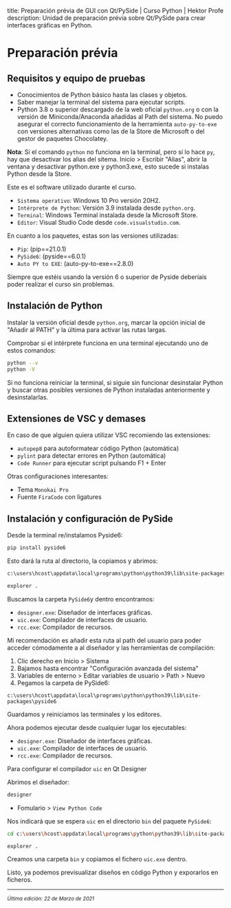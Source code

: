 title: Preparación prévia de GUI con Qt/PySide | Curso Python | Hektor Profe
description: Unidad de preparación prévia sobre Qt/PySide para crear interfaces gráficas en Python.

# Preparación prévia

## Requisitos y equipo de pruebas

- Conocimientos de Python básico hasta las clases y objetos.
- Saber manejar la terminal del sistema para ejecutar scripts.
- Python 3.8 o superior descargado de la web oficial `python.org` o con la versión de Miniconda/Anaconda añadidas al Path del sistema. No puedo asegurar el correcto funcionamiento de la herramienta `auto-py-to-exe` con versiones alternativas como las de la Store de Microsoft o del gestor de paquetes Chocolatey.

**Nota**: Si el comando `python` no funciona en la terminal, pero sí lo hace `py`, hay que desactivar los alias del sitema. Inicio > Escribir "Alias", abrir la ventana y desactivar python.exe y python3.exe, esto sucede si instalas Python desde la Store.

Este es el software utilizado durante el curso.

- `Sistema operativo`: Windows 10 Pro versión 20H2.
- `Intérprete de Python`: Versión 3.9 instalada desde `python.org`.
- `Terminal`: Windows Terminal instalada desde la Microsoft Store.
- `Editor`: Visual Studio Code desde `code.visualstudio.com`.

En cuanto a los paquetes, estas son las versiones utilizadas:

- `Pip`: (pip==21.0.1)
- `PySide6`: (pyside==6.0.1)
- `Auto PY to EXE`: (auto-py-to-exe==2.8.0)

Siempre que estéis usando la versión 6 o superior de Pyside deberíais poder realizar el curso sin problemas.

## Instalación de Python

Instalar la versión oficial desde `python.org`, marcar la opción inicial de "Añadir al PATH" y la última para activar las rutas largas.

Comprobar si el intérprete funciona en una terminal ejecutando uno de estos comandos:

```bash
python --v
python -V
```

Si no funciona reiniciar la terminal, si siguie sin funcionar desinstalar Python y buscar otras posibles versiones de Python instaladas anteriormente y desinstalarlas.

## Extensiones de VSC y demases

En caso de que alguien quiera utilizar VSC recomiendo las extensiones:

- `autopep8` para autoformatear código Python (automática)
- `pylint` para detectar errores en Python (automática)
- `Code Runner` para ejecutar script pulsando F1 + Enter

Otras configuraciones interesantes:

- Tema `Monokai Pro`
- Fuente `FiraCode` con ligatures

## Instalación y configuración de PySide

Desde la terminal re/instalamos Pyside6:

```bash
pip install pyside6
```

Esto dará la ruta al directorio, la copiamos y abrimos:

```bash
c:\users\hcost\appdata\local\programs\python\python39\lib\site-packages

explorer .
```

Buscamos la carpeta `PySide6`y dentro encontramos:

- `designer.exe`: Diseñador de interfaces gráficas.
- `uic.exe`: Compilador de interfaces de usuario.
- `rcc.exe`: Compilador de recursos.

Mi recomendación es añadir esta ruta al path del usuario para poder acceder cómodamente a al diseñador y las herramientas de compilación:

1. Clic derecho en Inicio > Sistema
2. Bajamos hasta encontrar "Configuración avanzada del sistema"
3. Variables de enterno > Editar variables de usuario > Path > Nuevo
4. Pegamos la carpeta de PySide6:

```
c:\users\hcost\appdata\local\programs\python\python39\lib\site-packages\pyside6
```

Guardamos y reiniciamos las terminales y los editores.

Ahora podemos ejecutar desde cualquier lugar los ejecutables:

- `designer.exe`: Diseñador de interfaces gráficas.
- `uic.exe`: Compilador de interfaces de usuario.
- `rcc.exe`: Compilador de recursos.

Para configurar el compilador `uic` en Qt Designer

Abrimos el diseñador:

```bash
designer
```

- Fomulario > `View Python Code`

Nos indicará que se espera `uic` en el directorio `bin` del paquete `PySide6`:

```bash
cd c:\users\hcost\appdata\local\programs\python\python39\lib\site-packages\pyside6

explorer .
```

Creamos una carpeta `bin` y copiamos el fichero `uic.exe` dentro.

Listo, ya podemos previsualizar diseños en código Python y exporarlos en ficheros.

___
<small class="edited"><i>Última edición: 22 de Marzo de 2021</i></small>